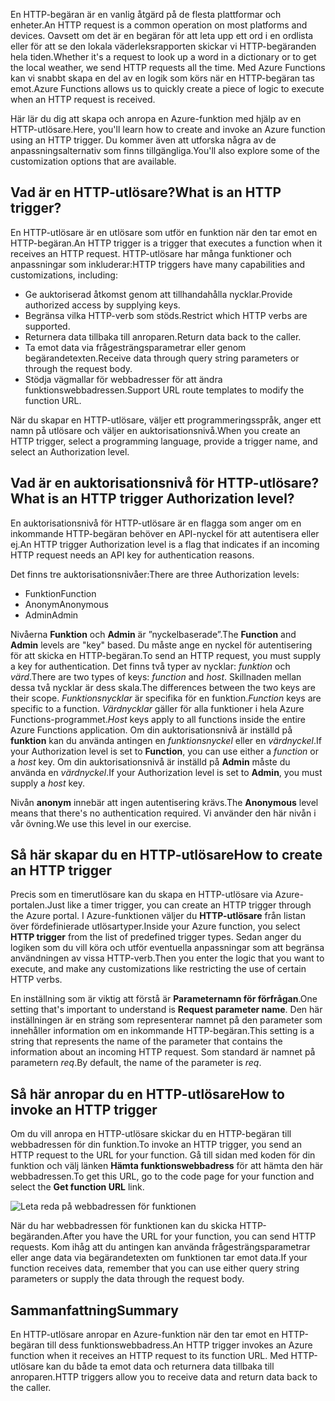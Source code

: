 <span data-ttu-id="dbcb4-101">En HTTP-begäran är en vanlig åtgärd på de flesta plattformar och enheter.</span><span class="sxs-lookup"><span data-stu-id="dbcb4-101">An HTTP request is a common operation on most platforms and devices.</span></span> <span data-ttu-id="dbcb4-102">Oavsett om det är en begäran för att leta upp ett ord i en ordlista eller för att se den lokala väderleksrapporten skickar vi HTTP-begäranden hela tiden.</span><span class="sxs-lookup"><span data-stu-id="dbcb4-102">Whether it's a request to look up a word in a dictionary or to get the local weather, we send HTTP requests all the time.</span></span> <span data-ttu-id="dbcb4-103">Med Azure Functions kan vi snabbt skapa en del av en logik som körs när en HTTP-begäran tas emot.</span><span class="sxs-lookup"><span data-stu-id="dbcb4-103">Azure Functions allows us to quickly create a piece of logic to execute when an HTTP request is received.</span></span>  

<span data-ttu-id="dbcb4-104">Här lär du dig att skapa och anropa en Azure-funktion med hjälp av en HTTP-utlösare.</span><span class="sxs-lookup"><span data-stu-id="dbcb4-104">Here, you'll learn how to create and invoke an Azure function using an HTTP trigger.</span></span> <span data-ttu-id="dbcb4-105">Du kommer även att utforska några av de anpassningsalternativ som finns tillgängliga.</span><span class="sxs-lookup"><span data-stu-id="dbcb4-105">You'll also explore some of the customization options that are available.</span></span>

## <a name="what-is-an-http-trigger"></a><span data-ttu-id="dbcb4-106">Vad är en HTTP-utlösare?</span><span class="sxs-lookup"><span data-stu-id="dbcb4-106">What is an HTTP trigger?</span></span>

<span data-ttu-id="dbcb4-107">En HTTP-utlösare är en utlösare som utför en funktion när den tar emot en HTTP-begäran.</span><span class="sxs-lookup"><span data-stu-id="dbcb4-107">An HTTP trigger is a trigger that executes a function when it receives an HTTP request.</span></span> <span data-ttu-id="dbcb4-108">HTTP-utlösare har många funktioner och anpassningar som inkluderar:</span><span class="sxs-lookup"><span data-stu-id="dbcb4-108">HTTP triggers have many capabilities and customizations, including:</span></span>

- <span data-ttu-id="dbcb4-109">Ge auktoriserad åtkomst genom att tillhandahålla nycklar.</span><span class="sxs-lookup"><span data-stu-id="dbcb4-109">Provide authorized access by supplying keys.</span></span>
- <span data-ttu-id="dbcb4-110">Begränsa vilka HTTP-verb som stöds.</span><span class="sxs-lookup"><span data-stu-id="dbcb4-110">Restrict which HTTP verbs are supported.</span></span>
- <span data-ttu-id="dbcb4-111">Returnera data tillbaka till anroparen.</span><span class="sxs-lookup"><span data-stu-id="dbcb4-111">Return data back to the caller.</span></span>
- <span data-ttu-id="dbcb4-112">Ta emot data via frågesträngsparametrar eller genom begärandetexten.</span><span class="sxs-lookup"><span data-stu-id="dbcb4-112">Receive data through query string parameters or through the request body.</span></span>
- <span data-ttu-id="dbcb4-113">Stödja vägmallar för webbadresser för att ändra funktionswebbadressen.</span><span class="sxs-lookup"><span data-stu-id="dbcb4-113">Support URL route templates to modify the function URL.</span></span>

<span data-ttu-id="dbcb4-114">När du skapar en HTTP-utlösare, väljer ett programmeringsspråk, anger ett namn på utlösare och väljer en auktorisationsnivå.</span><span class="sxs-lookup"><span data-stu-id="dbcb4-114">When you create an HTTP trigger, select a programming language, provide a trigger name, and select an Authorization level.</span></span>

## <a name="what-is-an-http-trigger-authorization-level"></a><span data-ttu-id="dbcb4-115">Vad är en auktorisationsnivå för HTTP-utlösare?</span><span class="sxs-lookup"><span data-stu-id="dbcb4-115">What is an HTTP trigger Authorization level?</span></span>

<span data-ttu-id="dbcb4-116">En auktorisationsnivå för HTTP-utlösare är en flagga som anger om en inkommande HTTP-begäran behöver en API-nyckel för att autentisera eller ej.</span><span class="sxs-lookup"><span data-stu-id="dbcb4-116">An HTTP trigger Authorization level is a flag that indicates if an incoming HTTP request needs an API key for authentication reasons.</span></span>

<span data-ttu-id="dbcb4-117">Det finns tre auktorisationsnivåer:</span><span class="sxs-lookup"><span data-stu-id="dbcb4-117">There are three Authorization levels:</span></span>

- <span data-ttu-id="dbcb4-118">Funktion</span><span class="sxs-lookup"><span data-stu-id="dbcb4-118">Function</span></span>
- <span data-ttu-id="dbcb4-119">Anonym</span><span class="sxs-lookup"><span data-stu-id="dbcb4-119">Anonymous</span></span>
- <span data-ttu-id="dbcb4-120">Admin</span><span class="sxs-lookup"><span data-stu-id="dbcb4-120">Admin</span></span>

<span data-ttu-id="dbcb4-121">Nivåerna **Funktion** och **Admin** är ”nyckelbaserade”.</span><span class="sxs-lookup"><span data-stu-id="dbcb4-121">The **Function** and **Admin** levels are "key" based.</span></span> <span data-ttu-id="dbcb4-122">Du måste ange en nyckel för autentisering för att skicka en HTTP-begäran.</span><span class="sxs-lookup"><span data-stu-id="dbcb4-122">To send an HTTP request, you must supply a key for authentication.</span></span> <span data-ttu-id="dbcb4-123">Det finns två typer av nycklar: *funktion* och *värd*.</span><span class="sxs-lookup"><span data-stu-id="dbcb4-123">There are two types of keys: *function* and *host*.</span></span> <span data-ttu-id="dbcb4-124">Skillnaden mellan dessa två nycklar är dess skala.</span><span class="sxs-lookup"><span data-stu-id="dbcb4-124">The differences between the two keys are their scope.</span></span> <span data-ttu-id="dbcb4-125">*Funktionsnycklar* är specifika för en funktion.</span><span class="sxs-lookup"><span data-stu-id="dbcb4-125">*Function* keys are specific to a function.</span></span> <span data-ttu-id="dbcb4-126">*Värdnycklar* gäller för alla funktioner i hela Azure Functions-programmet.</span><span class="sxs-lookup"><span data-stu-id="dbcb4-126">*Host* keys apply to all functions inside the entire Azure Functions application.</span></span> <span data-ttu-id="dbcb4-127">Om din auktorisationsnivå är inställd på **funktion** kan du använda antingen en *funktionsnyckel* eller en *värdnyckel*.</span><span class="sxs-lookup"><span data-stu-id="dbcb4-127">If your Authorization level is set to **Function**, you can use either a *function* or a *host* key.</span></span> <span data-ttu-id="dbcb4-128">Om din auktorisationsnivå är inställd på **Admin** måste du använda en *värdnyckel*.</span><span class="sxs-lookup"><span data-stu-id="dbcb4-128">If your Authorization level is set to **Admin**, you must supply a *host* key.</span></span>

<span data-ttu-id="dbcb4-129">Nivån **anonym** innebär att ingen autentisering krävs.</span><span class="sxs-lookup"><span data-stu-id="dbcb4-129">The **Anonymous** level means that there's no authentication required.</span></span> <span data-ttu-id="dbcb4-130">Vi använder den här nivån i vår övning.</span><span class="sxs-lookup"><span data-stu-id="dbcb4-130">We use this level in our exercise.</span></span>

## <a name="how-to-create-an-http-trigger"></a><span data-ttu-id="dbcb4-131">Så här skapar du en HTTP-utlösare</span><span class="sxs-lookup"><span data-stu-id="dbcb4-131">How to create an HTTP trigger</span></span>

<span data-ttu-id="dbcb4-132">Precis som en timerutlösare kan du skapa en HTTP-utlösare via Azure-portalen.</span><span class="sxs-lookup"><span data-stu-id="dbcb4-132">Just like a timer trigger, you can create an HTTP trigger through the Azure portal.</span></span> <span data-ttu-id="dbcb4-133">I Azure-funktionen väljer du **HTTP-utlösare** från listan över fördefinierade utlösartyper.</span><span class="sxs-lookup"><span data-stu-id="dbcb4-133">Inside your Azure function, you select **HTTP trigger** from the list of predefined trigger types.</span></span> <span data-ttu-id="dbcb4-134">Sedan anger du logiken som du vill köra och utför eventuella anpassningar som att begränsa användningen av vissa HTTP-verb.</span><span class="sxs-lookup"><span data-stu-id="dbcb4-134">Then you enter the logic that you want to execute, and make any customizations like restricting the use of certain HTTP verbs.</span></span> 

<span data-ttu-id="dbcb4-135">En inställning som är viktig att förstå är **Parameternamn för förfrågan**.</span><span class="sxs-lookup"><span data-stu-id="dbcb4-135">One setting that's important to understand is **Request parameter name**.</span></span> <span data-ttu-id="dbcb4-136">Den här inställningen är en sträng som representerar namnet på den parameter som innehåller information om en inkommande HTTP-begäran.</span><span class="sxs-lookup"><span data-stu-id="dbcb4-136">This setting is a string that represents the name of the parameter that contains the information about an incoming HTTP request.</span></span> <span data-ttu-id="dbcb4-137">Som standard är namnet på parametern *req*.</span><span class="sxs-lookup"><span data-stu-id="dbcb4-137">By default, the name of the parameter is *req*.</span></span>

## <a name="how-to-invoke-an-http-trigger"></a><span data-ttu-id="dbcb4-138">Så här anropar du en HTTP-utlösare</span><span class="sxs-lookup"><span data-stu-id="dbcb4-138">How to invoke an HTTP trigger</span></span>

<span data-ttu-id="dbcb4-139">Om du vill anropa en HTTP-utlösare skickar du en HTTP-begäran till webbadressen för din funktion.</span><span class="sxs-lookup"><span data-stu-id="dbcb4-139">To invoke an HTTP trigger, you send an HTTP request to the URL for your function.</span></span> <span data-ttu-id="dbcb4-140">Gå till sidan med koden för din funktion och välj länken **Hämta funktionswebbadress** för att hämta den här webbadressen.</span><span class="sxs-lookup"><span data-stu-id="dbcb4-140">To get this URL, go to the code page for your function and select the **Get function URL** link.</span></span>

![Leta reda på webbadressen för funktionen](../media/5-function-url.png)

<span data-ttu-id="dbcb4-142">När du har webbadressen för funktionen kan du skicka HTTP-begäranden.</span><span class="sxs-lookup"><span data-stu-id="dbcb4-142">After you have the URL for your function, you can send HTTP requests.</span></span> <span data-ttu-id="dbcb4-143">Kom ihåg att du antingen kan använda frågesträngsparametrar eller ange data via begärandetexten om funktionen tar emot data.</span><span class="sxs-lookup"><span data-stu-id="dbcb4-143">If your function receives data, remember that you can use either query string parameters or supply the data through the request body.</span></span>

## <a name="summary"></a><span data-ttu-id="dbcb4-144">Sammanfattning</span><span class="sxs-lookup"><span data-stu-id="dbcb4-144">Summary</span></span>

<span data-ttu-id="dbcb4-145">En HTTP-utlösare anropar en Azure-funktion när den tar emot en HTTP-begäran till dess funktionswebbadress.</span><span class="sxs-lookup"><span data-stu-id="dbcb4-145">An HTTP trigger invokes an Azure function when it receives an HTTP request to its function URL.</span></span> <span data-ttu-id="dbcb4-146">Med HTTP-utlösare kan du både ta emot data och returnera data tillbaka till anroparen.</span><span class="sxs-lookup"><span data-stu-id="dbcb4-146">HTTP triggers allow you to receive data and return data back to the caller.</span></span>
